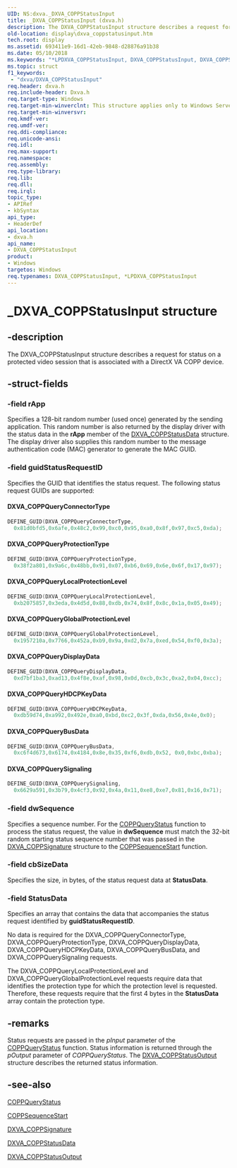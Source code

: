 ```yaml
---
UID: NS:dxva._DXVA_COPPStatusInput
title: _DXVA_COPPStatusInput (dxva.h)
description: The DXVA_COPPStatusInput structure describes a request for status on a protected video session that is associated with a DirectX VA COPP device.
old-location: display\dxva_coppstatusinput.htm
tech.root: display
ms.assetid: 693411e9-16d1-42eb-9848-d28876a91b38
ms.date: 05/10/2018
ms.keywords: "*LPDXVA_COPPStatusInput, DXVA_COPPStatusInput, DXVA_COPPStatusInput structure [Display Devices], LPDXVA_COPPStatusInput, LPDXVA_COPPStatusInput structure pointer [Display Devices], _DXVA_COPPStatusInput, display.dxva_coppstatusinput, dxva/DXVA_COPPStatusInput, dxva/LPDXVA_COPPStatusInput, dxvaref_d6441478-0fb0-4643-97ec-dbd1ecd90e92.xml"
ms.topic: struct
f1_keywords:
 - "dxva/DXVA_COPPStatusInput"
req.header: dxva.h
req.include-header: Dxva.h
req.target-type: Windows
req.target-min-winverclnt: This structure applies only to Windows Server 2003 with SP1 and later, and Windows XP with SP2 and later.
req.target-min-winversvr: 
req.kmdf-ver: 
req.umdf-ver: 
req.ddi-compliance: 
req.unicode-ansi: 
req.idl: 
req.max-support: 
req.namespace: 
req.assembly: 
req.type-library: 
req.lib: 
req.dll: 
req.irql: 
topic_type:
- APIRef
- kbSyntax
api_type:
- HeaderDef
api_location:
- dxva.h
api_name:
- DXVA_COPPStatusInput
product:
- Windows
targetos: Windows
req.typenames: DXVA_COPPStatusInput, *LPDXVA_COPPStatusInput
---
```


# _DXVA_COPPStatusInput structure


## -description


The DXVA_COPPStatusInput structure describes a request for status on a protected video session that is associated with a DirectX VA COPP device.


## -struct-fields




### -field rApp

Specifies a 128-bit random number (used once) generated by the sending application. This random number is also returned by the display driver with the status data in the <b>rApp</b> member of the <a href="https://docs.microsoft.com/windows-hardware/drivers/ddi/content/dxva/ns-dxva-_dxva_coppstatusdata">DXVA_COPPStatusData</a> structure. The display driver also supplies this random number to the message authentication code (MAC) generator to generate the MAC GUID. 


### -field guidStatusRequestID

Specifies the GUID that identifies the status request. The following status request GUIDs are supported:





#### DXVA_COPPQueryConnectorType

```cpp
DEFINE_GUID(DXVA_COPPQueryConnectorType,
  0x81d0bfd5,0x6afe,0x48c2,0x99,0xc0,0x95,0xa0,0x8f,0x97,0xc5,0xda);
```


#### DXVA_COPPQueryProtectionType

```cpp
DEFINE_GUID(DXVA_COPPQueryProtectionType,
  0x38f2a801,0x9a6c,0x48bb,0x91,0x07,0xb6,0x69,0x6e,0x6f,0x17,0x97);
```

#### DXVA_COPPQueryLocalProtectionLevel

```cpp
DEFINE_GUID(DXVA_COPPQueryLocalProtectionLevel,
  0xb2075857,0x3eda,0x4d5d,0x88,0xdb,0x74,0x8f,0x8c,0x1a,0x05,0x49);
```

#### DXVA_COPPQueryGlobalProtectionLevel

```cpp
DEFINE_GUID(DXVA_COPPQueryGlobalProtectionLevel,
  0x1957210a,0x7766,0x452a,0xb9,0x9a,0xd2,0x7a,0xed,0x54,0xf0,0x3a);
```


#### DXVA_COPPQueryDisplayData

```cpp
DEFINE_GUID(DXVA_COPPQueryDisplayData,
  0xd7bf1ba3,0xad13,0x4f8e,0xaf,0x98,0x0d,0xcb,0x3c,0xa2,0x04,0xcc);
```

#### DXVA_COPPQueryHDCPKeyData

```cpp
DEFINE_GUID(DXVA_COPPQueryHDCPKeyData,
  0xdb59d74,0xa992,0x492e,0xa0,0xbd,0xc2,0x3f,0xda,0x56,0x4e,0x0);
```

#### DXVA_COPPQueryBusData

```cpp
DEFINE_GUID(DXVA_COPPQueryBusData,
  0xc6f4d673,0x6174,0x4184,0x8e,0x35,0xf6,0xdb,0x52, 0x0,0xbc,0xba);
```

#### DXVA_COPPQuerySignaling

```cpp
DEFINE_GUID(DXVA_COPPQuerySignaling,
  0x6629a591,0x3b79,0x4cf3,0x92,0x4a,0x11,0xe8,0xe7,0x81,0x16,0x71);
```

### -field dwSequence

Specifies a sequence number. For the <a href="https://docs.microsoft.com/windows-hardware/drivers/display/coppquerystatus">COPPQueryStatus</a> function to process the status request, the value in <b>dwSequence</b> must match the 32-bit random starting status sequence number that was passed in the <a href="https://docs.microsoft.com/windows-hardware/drivers/ddi/content/dxva/ns-dxva-_dxva_coppsignature">DXVA_COPPSignature</a> structure to the <a href="https://docs.microsoft.com/windows-hardware/drivers/display/coppsequencestart">COPPSequenceStart</a> function.


### -field cbSizeData

Specifies the size, in bytes, of the status request data at <b>StatusData</b>.


### -field StatusData

Specifies an array that contains the data that accompanies the status request identified by <b>guidStatusRequestID</b>. 

No data is required for the DXVA_COPPQueryConnectorType, DXVA_COPPQueryProtectionType, DXVA_COPPQueryDisplayData, DXVA_COPPQueryHDCPKeyData, DXVA_COPPQueryBusData, and DXVA_COPPQuerySignaling requests. 

The DXVA_COPPQueryLocalProtectionLevel and DXVA_COPPQueryGlobalProtectionLevel requests require data that identifies the protection type for which the protection level is requested. Therefore, these requests require that the first 4 bytes in the <b>StatusData</b> array contain the protection type.


## -remarks



Status requests are passed in the <i>pInput</i> parameter of the <a href="https://docs.microsoft.com/windows-hardware/drivers/display/coppquerystatus">COPPQueryStatus</a> function. Status information is returned through the <i>pOutput</i> parameter of <i>COPPQueryStatus</i>. The <a href="https://docs.microsoft.com/windows-hardware/drivers/ddi/content/dxva/ns-dxva-_dxva_coppstatusoutput">DXVA_COPPStatusOutput</a> structure describes the returned status information.




## -see-also




<a href="https://docs.microsoft.com/windows-hardware/drivers/display/coppquerystatus">COPPQueryStatus</a>



<a href="https://docs.microsoft.com/windows-hardware/drivers/display/coppsequencestart">COPPSequenceStart</a>



<a href="https://docs.microsoft.com/windows-hardware/drivers/ddi/content/dxva/ns-dxva-_dxva_coppsignature">DXVA_COPPSignature</a>



<a href="https://docs.microsoft.com/windows-hardware/drivers/ddi/content/dxva/ns-dxva-_dxva_coppstatusdata">DXVA_COPPStatusData</a>



<a href="https://docs.microsoft.com/windows-hardware/drivers/ddi/content/dxva/ns-dxva-_dxva_coppstatusoutput">DXVA_COPPStatusOutput</a>
 

 

